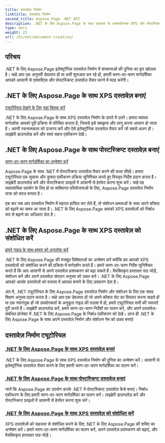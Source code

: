 ```yaml
---
title: दस्तावेज़ निर्माण
linktitle: दस्तावेज़ निर्माण
second_title: Aspose.Page .NET API
description: .NET के लिए Aspose.Page के साथ सहजता से आश्चर्यजनक XPS और पोस्टस्क्रिप्ट दस्तावेज़ बनाएं। निर्बाध एकीकरण के लिए दस्तावेज़ निर्माण और संशोधन ट्यूटोरियल देखें।
type: docs
weight: 23
url: /hi/net/document-creation/
---
```

## परिचय

.NET के लिए Aspose.Page इलेक्ट्रॉनिक दस्तावेज़ निर्माण में संभावनाओं की दुनिया का द्वार खोलता है। चाहे आप एक अनुभवी डेवलपर हों या अभी शुरुआत कर रहे हों, हमारी चरण-दर-चरण मार्गदर्शिका आपको आसानी से एक्सपीएस और पोस्टस्क्रिप्ट दस्तावेज़ तैयार करने में मदद करेगी।

## .NET के लिए Aspose.Page के साथ XPS दस्तावेज़ बनाएं
[ट्यूटोरियल देखने के लिए यहां क्लिक करें](./create-xps-document/)

.NET के लिए Aspose.Page के साथ XPS दस्तावेज़ निर्माण के दायरे में उतरें। हमारा व्यापक मार्गदर्शक आपको पूरी प्रक्रिया से परिचित कराता है, जिससे इसे समझना और लागू करना आसान हो जाता है। अपनी रचनात्मकता को उजागर करें और ऐसे इलेक्ट्रॉनिक दस्तावेज़ तैयार करें जो सबसे अलग हों। लाइब्रेरी डाउनलोड करें और स्वयं सहज एकीकरण देखें।

## .NET के लिए Aspose.Page के साथ पोस्टस्क्रिप्ट दस्तावेज़ बनाएं
[चरण-दर-चरण मार्गदर्शिका का अन्वेषण करें](./create-postscript-document/)

Aspose.Page के साथ .NET में पोस्टस्क्रिप्ट दस्तावेज़ तैयार करने की कला सीखें। हमारा ट्यूटोरियल एक सुचारू और कुशल एकीकरण प्रक्रिया सुनिश्चित करते हुए विस्तृत निर्देश प्रदान करता है। लाइब्रेरी डाउनलोड करें और पोस्टस्क्रिप्ट फ़ाइलों में आसानी से हेरफेर करना शुरू करें। चाहे वह व्यावसायिक उपयोग के लिए हो या व्यक्तिगत परियोजनाओं के लिए, Aspose.Page दस्तावेज़ निर्माण यात्रा को सरल बनाता है।

एक बार जब आप दस्तावेज़ निर्माण में महारत हासिल कर लेते हैं, तो संशोधन क्षमताओं के साथ अपने कौशल को बढ़ाने का समय आ जाता है। .NET के लिए Aspose.Page आपको XPS दस्तावेज़ों को निर्बाध रूप से बढ़ाने का अधिकार देता है।

## .NET के लिए Aspose.Page के साथ XPS दस्तावेज़ को संशोधित करें
[हमारे गाइड के साथ क्षमता को अनलॉक करें](./modify-xps-document/)

.NET के लिए Aspose.Page की मजबूत विशेषताओं का अन्वेषण करें क्योंकि हम आपको XPS दस्तावेज़ों को संशोधित करने की प्रक्रिया में मार्गदर्शन करते हैं। हमारे चरण-दर-चरण निर्देश सुनिश्चित करते हैं कि आप आसानी से अपने दस्तावेज़ प्रसंस्करण को बढ़ा सकते हैं। वैयक्तिकृत हस्ताक्षर पाठ जोड़ें, संशोधन करें और अपने दस्तावेज़ संपादन अनुभव को उन्नत करें। .NET के लिए Aspose.Page आपको आपके दस्तावेज़ों को वास्तव में आपका बनाने के लिए उपकरण देता है।

अंत में, .NET ट्यूटोरियल के लिए Aspose.Page दस्तावेज़ निर्माण और संशोधन के लिए एक समग्र शिक्षण अनुभव प्रदान करता है। चाहे आप एक डेवलपर हों जो अपने कौशल सेट का विस्तार करना चाहते हों या एक नवागंतुक हों जो उपयोगकर्ता के अनुकूल गाइड की तलाश में हों, हमारे ट्यूटोरियल सभी की जरूरतें पूरी करते हैं। लाइब्रेरी डाउनलोड करें, हमारे चरण-दर-चरण निर्देशों का पालन करें, और अपने दस्तावेज़-संबंधित प्रोजेक्ट में .NET के लिए Aspose.Page के निर्बाध एकीकरण को देखें। आज ही .NET के लिए Aspose.Page के साथ अपने दस्तावेज़ निर्माण और संशोधन गेम को उन्नत बनाएं!
## दस्तावेज़ निर्माण ट्यूटोरियल
### [.NET के लिए Aspose.Page के साथ XPS दस्तावेज़ बनाएं](./create-xps-document/)
.NET के लिए Aspose.Page के साथ XPS दस्तावेज़ निर्माण की दुनिया का अन्वेषण करें। आसानी से इलेक्ट्रॉनिक दस्तावेज़ तैयार करने के लिए हमारी चरण-दर-चरण मार्गदर्शिका का पालन करें।
### [.NET के लिए Aspose.Page के साथ पोस्टस्क्रिप्ट दस्तावेज़ बनाएं](./create-postscript-document/)
जानें कि Aspose.Page का उपयोग करके .NET में पोस्टस्क्रिप्ट दस्तावेज़ कैसे बनाएं। निर्बाध एकीकरण के लिए हमारी चरण-दर-चरण मार्गदर्शिका का पालन करें। लाइब्रेरी डाउनलोड करें और पोस्टस्क्रिप्ट फ़ाइलों में आसानी से हेरफेर करना शुरू करें।
### [.NET के लिए Aspose.Page के साथ XPS दस्तावेज़ को संशोधित करें](./modify-xps-document/)
XPS दस्तावेज़ों को सहजता से संशोधित करने के लिए .NET के लिए Aspose.Page की शक्ति का अन्वेषण करें। हमारे चरण-दर-चरण मार्गदर्शिका का पालन करें, अपने दस्तावेज़ प्रसंस्करण को बढ़ाएं, और वैयक्तिकृत हस्ताक्षर पाठ जोड़ें।